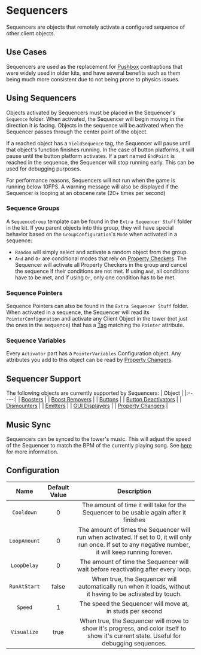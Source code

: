 # Sequencers

Sequencers are objects that remotely activate a configured sequence of other client objects.

## Use Cases

Sequencers are used as the replacement for [Pushbox](pushbox-spawners.md) contraptions that were widely used in older kits, and have several benefits such as them being much more consistent due to not being prone to physics issues.

## Using Sequencers

Objects activated by Sequencers must be placed in the Sequencer's `Sequence` folder. When activated, the Sequencer will begin moving in the direction it is facing. Objects in the sequence will be activated when the Sequencer passes through the center point of the object.

If a reached object has a `YieldSequence` tag, the Sequencer will pause until that object's function finishes running. In the case of button platforms, it will pause until the button platform activates.
If a part named `EndPoint` is reached in the sequence, the Sequencer will stop running early. This can be used for debugging purposes.

For performance reasons, Sequencers will not run when the game is running below 10FPS.
A warning message will also be displayed if the Sequencer is looping at an obscene rate (20+ times per second)

### Sequence Groups

A `SequenceGroup` template can be found in the `Extra Sequencer Stuff` folder in the kit. If you parent objects into this group, they will have special behavior based on the `GroupConfiguration`'s `Mode` when activated in a sequence:

* `Random` will simply select and activate a random object from the group.
* `And` and `Or` are conditional modes that rely on [Property Checkers](property-changers.md#property-checkers). The Sequencer will activate all Property Checkers in the group and cancel the sequence if their conditions are not met. If using `And`, all conditions have to be met, and if using `Or`, only one condition has to be met.

### Sequence Pointers

Sequence Pointers can also be found in the `Extra Sequencer Stuff` folder. When activated in a sequence, the Sequencer will read its `PointerConfiguration` and activate any Client Object in the tower (not just the ones in the sequence) that has a [Tag] matching the `Pointer` attribute.

### Sequence Variables

Every `Activator` part has a `PointerVariables` Configuration object. Any attributes you add to this object can be read by [Property Changers](property-changers.md#bi).

## Sequencer Support

The following objects are currently supported by Sequencers:
| Object |
|:-----:|
| [Boosters](boosters.md) |
| [Boost Removers](boosters.md) |
| [Buttons](buttons.md) |
| [Button Deactivators](button-deactivators.md) |
| [Dismounters](dismounters.md) |
| [Emitters](emitters.md) |
| [GUI Displayers](gui-displayers.md) |
| [Property Changers](property-changers.md) |

## Music Sync

Sequencers can be synced to the tower's music. This will adjust the speed of the Sequencer to match the BPM of the currently playing song. See [here](/docs/misc.md#music-sync-configuration) for more information.

## Configuration

| Name | Default Value | Description
|:-----:|:-----:|:-----:
| `Cooldown` | 0 | The amount of time it will take for the Sequencer to be usable again after it finishes
| `LoopAmount` | 0 | The amount of times the Sequencer will run when activated. If set to 0, it will only run once. If set to any negative number, it will keep running forever.
| `LoopDelay` | 0 | The amount of time the Sequencer will wait before reactivating after every loop.
| `RunAtStart` | false | When true, the Sequencer will automatically run when it loads, without it having to be activated by touch.
| `Speed` | 1 | The speed the Sequencer will move at, in studs per second
| `Visualize` | true | When true, the Sequencer will move to show it's progress, and color itself to show it's current state. Useful for debugging sequences.

[Tag]: https://create.roblox.com/docs/studio/properties#instance-tags